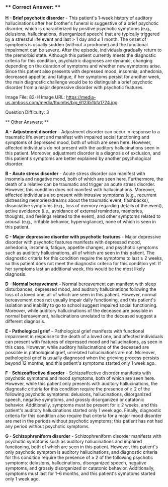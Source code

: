 ### ** Correct Answer: **

**H - Brief psychotic disorder** - This patient's 1-week history of auditory hallucinations after her brother's funeral is suggestive of a brief psychotic disorder, which is characterized by positive psychotic symptoms (e.g., delusions, hallucinations, disorganized speech) that are typically triggered by a stressful life event and last > 1 day and ≤ 1 month. The onset of symptoms is usually sudden (without a prodrome) and the functional impairment can be severe. After the episode, individuals gradually return to the premorbid state. Although this patient currently meets the diagnostic criteria for this condition, psychiatric diagnoses are dynamic, changing depending on the duration of symptoms and whether new symptoms arise. Since this patient also presents with depressed mood, insomnia, anhedonia, decreased appetite, and fatigue, if her symptoms persist for another week, the main diagnostic challenge would be to distinguish a brief psychotic disorder from a major depressive disorder with psychotic features.

Image File: 82-H
Image URL: https://media-us.amboss.com/media/thumbs/big_612351bfa1724.jpg

Question Difficulty: 3

** Other Answers: **

**A - Adjustment disorder** - Adjustment disorder can occur in response to a traumatic life event and manifest with impaired social functioning and symptoms of depressed mood, both of which are seen here. However, affected individuals do not present with the auditory hallucinations seen in this patient. Moreover, adjustment disorder is a diagnosis of exclusion, and this patient's symptoms are better explained by another psychological disorder.

**B - Acute stress disorder** - Acute stress disorder can manifest with insomnia and negative mood, both of which are seen here. Furthermore, the death of a relative can be traumatic and trigger an acute stress disorder. However, this condition does not manifest with hallucinations. Moreover, affected individuals also present with intrusive symptoms (e.g., recurrent distressing memories/dreams about the traumatic event, flashbacks), dissociative symptoms (e.g., loss of memory regarding details of the event), active avoidance (i.e., avoidance of external reminders, memories, thoughts, and feelings related to the event), and other symptoms related to arousal (e.g., irritable behavior, hypervigilance), none of which is seen in this patient.

**C - Major depressive disorder with psychotic features** - Major depressive disorder with psychotic features manifests with depressed mood, anhedonia, insomnia, fatigue, appetite changes, and psychotic symptoms such as auditory hallucinations, all of which are seen in this patient. The diagnostic criteria for this condition require the symptoms to last ≥ 2 weeks, so this patient does not meet the diagnostic criteria for this condition yet. If her symptoms last an additional week, this would be the most likely diagnosis.

**D - Normal bereavement** - Normal bereavement can manifest with sleep disturbances, depressed mood, and auditory hallucinations following the loss of a loved one, all of which are seen in this patient. However, normal bereavement does not usually impair daily functioning, and this patient's isolation and inability to go to school suggest impaired social functioning. Moreover, while auditory hallucinations of the deceased are possible in normal bereavement, hallucinations unrelated to the deceased suggest a different diagnosis.

**E - Pathological grief** - Pathological grief manifests with functional impairment in response to the death of a loved one, and affected individuals can present with features of depressed mood and hallucinations, as seen in this case. However, while auditory hallucinations of the deceased are possible in pathological grief, unrelated hallucinations are not. Moreover, pathological grief is usually diagnosed when the grieving process persists beyond 12 months, and this patient's symptoms started only 1 week ago.

**F - Schizoaffective disorder** - Schizoaffective disorder manifests with psychotic symptoms and mood symptoms, both of which are seen here. However, while this patient only presents with auditory hallucinations, the diagnostic criteria for this condition require the presence of ≥ 2 of the following psychotic symptoms: delusions, hallucinations, disorganized speech, negative symptoms, and grossly disorganized or catatonic behavior. Additionally, symptoms must be present for ≥ 2 weeks, and this patient's auditory hallucinations started only 1 week ago. Finally, diagnostic criteria for this condition also require that criteria for a major mood disorder are met in the periods without psychotic symptoms; this patient has not had any period without psychotic symptoms.

**G - Schizophreniform disorder** - Schizophreniform disorder manifests with psychotic symptoms such as auditory hallucinations and impaired functioning, both of which are seen in this patient. However, this patient's only psychotic symptom is auditory hallucinations, and diagnostic criteria for this condition require the presence of ≥ 2 of the following psychotic symptoms: delusions, hallucinations, disorganized speech, negative symptoms, and grossly disorganized or catatonic behavior. Additionally, symptoms must last for 1–6 months, and this patient's symptoms started only 1 week ago.

